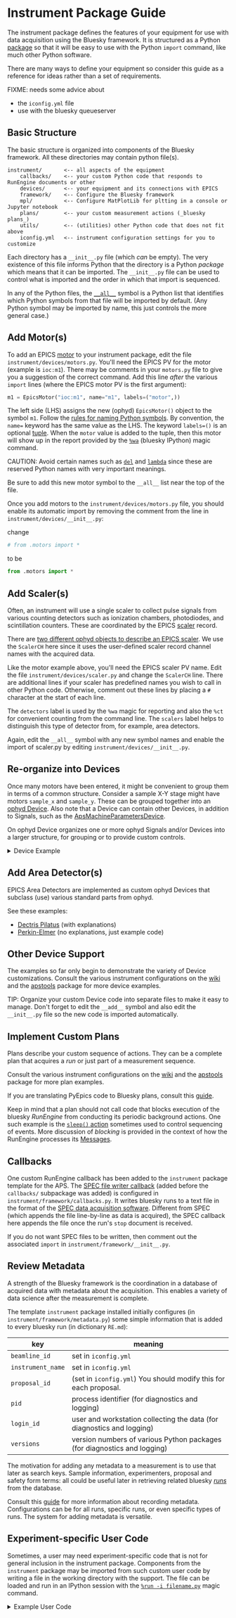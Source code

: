 # Instrument Package Guide

The instrument package defines the features of your equipment for use with data
acquisition using the Bluesky framework.  It is structured as a Python
[package](https://python-packaging-tutorial.readthedocs.io/en/latest/setup_py.html)
so that it will be easy to use with the Python `import` command, like much other
Python software.

There are many ways to define your equipment so consider this guide as a
reference for ideas rather than a set of requirements.

FIXME: needs some advice about

- the `iconfig.yml` file
- use with the bluesky queueserver

## Basic Structure

The basic structure is organized into components of the Bluesky framework.  All
these directories may contain python file(s).

```
instrument/       <-- all aspects of the equipment
    callbacks/    <-- your custom Python code that responds to RunEngine documents or other
    devices/      <-- your equipment and its connections with EPICS
    framework/    <-- Configure the Bluesky framework
    mpl/          <-- Configure MatPlotLib for pltting in a console or Jupyter notebook
    plans/        <-- your custom measurement actions (_bluesky plans_)
    utils/        <-- (utilities) other Python code that does not fit above
    iconfig.yml   <-- instrument configuration settings for you to customize
```

Each directory has a `__init__.py` file (which _can_ be empty).  The very
existence of this file informs Python that the directory is a Python *package*
which means that it can be imported.  The `__init__.py` file can be used to control
what is imported and the order in which that import is sequenced.

In any of the Python files, the
[`__all__`](https://stackoverflow.com/questions/44834) symbol is a Python list
that identifies which Python symbols from that file will be imported by default.
(Any Python symbol may be imported by name, this just controls the more general
case.)

## Add Motor(s)

To add an EPICS [motor](https://github.com/epics-modules/motor) to your
instrument package, edit the file `instrument/devices/motors.py`.  You'll need
the EPICS PV for the motor (example is `ioc:m1`).  There may be comments in your
`motors.py` file to give you a suggestion of the correct command.  Add this line
_after_ the various `import` lines (where the EPICS motor PV is the first
argument):

```python
m1 = EpicsMotor("ioc:m1", name="m1", labels=("motor",))
```

The left side (LHS) assigns the new (ophyd) `EpicsMotor()` object to the symbol
`m1`.  Follow the [rules for naming Python
symbols](https://www.python.org/dev/peps/pep-0008/#naming-conventions).  By
convention, the `name=` keyword has the same value as the LHS.  The keyword
`labels=()` is an optional
[tuple](https://docs.python.org/3/library/stdtypes.html?highlight=tuple#sequence-types-list-tuple-range).
When the `motor` value is added to the tuple, then this motor will show up in
the report provided by the
[`%wa`](https://blueskyproject.io/bluesky/magics.html?highlight=magic#listing-available-motors-using-wa-post-v1-3-0)
(bluesky IPython) magic command.

CAUTION: Avoid certain names such as
[`del`](https://docs.python.org/3/reference/simple_stmts.html?highlight=del#the-del-statement)
and
[`lambda`](https://docs.python.org/3/reference/expressions.html?highlight=lambda#lambda)
since these are reserved Python names with very important meanings.  

Be sure to add this new motor symbol to the `__all__` list near the top of the file.

Once you add motors to the `instrument/devices/motors.py` file, you should
enable its automatic import by removing the comment from the line in
`instrument/devices/__init__.py`:

change

```python
# from .motors import *
```

to be

```python
from .motors import *
```

## Add Scaler(s)

Often, an instrument will use a single scaler to collect pulse signals from
various counting detectors such as ionization chambers, photodiodes, and
scintillation counters.  These are coordinated by the EPICS
[scaler](https://github.com/epics-modules/scaler) record.

There are [two different ophyd objects to describe an EPICS
scaler](https://blueskyproject.io/ophyd/generated/ophyd.scaler.html#module-ophyd.scaler).
We use the `ScalerCH` here since it uses the user-defined scaler record channel
names with the acquired data.

Like the motor example above, you'll need the EPICS scaler PV name.  Edit the
file `instrument/devices/scaler.py` and change the `ScalerCH` line.  There are
additional lines if your scaler has predefined names you wish to call in other
Python code.  Otherwise, comment out these lines by placing a `#` character at
the start of each line.

The `detectors` label is used by the `%wa` magic for reporting and also the
`%ct` for convenient counting from the command line.  The `scalers` label helps
to distinguish this type of detector from, for example, area detectors.

Again, edit the `__all__` symbol with any new symbol names and enable the import
of scaler.py by editing `instrument/devices/__init__.py`.

## Re-organize into Devices

Once many motors have been entered, it might be convenient to group them in
terms of a common structure.  Consider a sample X-Y stage might have motors
`sample_x` and `sample_y`.  These can be grouped together into an [ophyd
Device](https://blueskyproject.io/ophyd/device-overview.html).  Also note that a
Device can contain other Devices, in addition to Signals, such as the
[ApsMachineParametersDevice](https://apstools.readthedocs.io/en/latest/_modules/apstools/devices.html#ApsMachineParametersDevice).

On ophyd Device organizes one or more ophyd Signals and/or Devices into a larger
structure, for grouping or to provide custom controls.

<details>
<summary>Device Example</summary>
Consider this hypothetical case

motor description | EPICS PV
--- | ---
sample x motion | `ioc:m11`
sample y motion | `ioc:m12`

We'll make a new file (don't forget to import the new file in `__init__.py`)
with these contents (logging and other parts omitted for clarity, follow the
example in `motors.py` for these.):

```python
__all__ = ["sample_stage", ]
from ophyd import Device, EpicsMotor
from ophyd import Component

class StageXY(Device):
    x = Component(EpicsMotor, 'm11', labels=("motor",))
    y = Component(EpicsMotor, 'm12', labels=("motor",))

sample_stage = StageXY('ioc:', name='sample_stage')
```

The first argument to our `StageXY()` is the common prefix for the EPICS PV.
Note also that we do not have to provide the `name=` keyword for the Components
since ophyd can determine the name as each Component is added into the Device.
Only at the outermost level must the `name=` keyword be provided. Each of the
components provides the remaining part of the EPICS PV.

motor description | EPICS PV | ophyd symbol | data name
--- | --- | --- | ---
sample x motion | `ioc:m11` | `sample_stage.x` | `sample_stage_x`
sample y motion | `ioc:m12` | `sample_stage.y` | `sample_stage_y`

Use the ophyd name in your Python code.  The _data name_ is how the values are
labeled in the data.  (There's a reason for this difference beyond this scope.)

NOTE:  Once you have used a PV in a custom Device, remove it from any other file such as `motors.py`.  The adminition from the ophyd developers is that you _connect a PV once and only once_.

</details>

## Add Area Detector(s)

EPICS Area Detectors are implemented as custom ophyd Devices that subclass (use) various standard parts
from ophyd.

See these examples:

* [Dectris Pilatus](https://apstools.readthedocs.io/en/latest/examples/_ad__pilatus.html) (with explanations)
* [Perkin-Elmer](https://apstools.readthedocs.io/en/latest/examples/_ad_pe.html) (no explanations, just example code)

## Other Device Support

The examples so far only begin to demonstrate the variety of Device
customizations.  Consult the various instrument configurations on the
[wiki](https://github.com/BCDA-APS/use_bluesky/wiki) and the
[apstools](https://github.com/BCDA-APS/apstools/blob/main/apstools/devices.py)
package for more device examples.

TIP: Organize your custom Device code into separate files to make it easy to manage.  Don't forget to edit the `__add__` symbol and also edit the `__init__.py` file so the new code is imported automatically.

## Implement Custom Plans

Plans describe your custom sequence of actions.  They can be a complete plan that acquires a _run_ or just part of a measurement sequence.

Consult the various instrument configurations on the
[wiki](https://github.com/BCDA-APS/use_bluesky/wiki) and the
[apstools](https://github.com/BCDA-APS/apstools/blob/main/apstools/plans.py)
package for more plan examples.

If you are translating PyEpics code to Bluesky plans, consult this
[guide](https://blueskyproject.io/bluesky/from-pyepics-to-bluesky.html?highlight=blocking).

Keep in mind that a plan should not call code that blocks execution of the bluesky
*RunEngine* from conducting its periodic background actions. One such example is
the [`sleep()`
action](https://blueskyproject.io/bluesky/tutorial.html?highlight=blocking)
sometimes used to control sequencing of events.  More discussion of _blocking_
is provided in the context of how the RunEngine processes its
[Messages](https://blueskyproject.io/bluesky/msg.html?highlight=blocking).

## Callbacks

One custom RunEngine callback has been added to the `instrument` package
template for the APS.  The [SPEC file writer
callback](https://apstools.readthedocs.io/en/latest/source/_filewriters.html#apstools.filewriters.SpecWriterCallback)
(added before the `callbacks/` subpackage was added) is configured in
`instrument/framework/callbacks.py`.  It writes bluesky runs to a text file in
the format of the [SPEC data acquisition software](https://certif.com).
Different from SPEC (which appends the file line-by-line as data is acquired),
the SPEC callback here appends the file once the run's `stop` document is
received.

If you do not want SPEC files to be written, then comment out the associated
`import` in `instrument/framework/__init__.py`.

## Review Metadata

A strength of the Bluesky framework is the coordination in a database of
acquired data with metadata about the acquisition.  This enables a variety of
data science after the measurement is complete.

The template `instrument` package installed initially configures (in
`instrument/framework/metadata.py`) some simple information that is added to
every bluesky run (in dictionary `RE.md`):

key | meaning
--- | ---
`beamline_id` | set in `iconfig.yml`
`instrument_name` | set in `iconfig.yml`
`proposal_id` | (set in `iconfig.yml`) You should modify this for each proposal.
`pid` | process identifier (for diagnostics and logging)
`login_id` | user and workstation collecting the data (for diagnostics and logging)
`versions` | version numbers of various Python packages (for diagnostics and logging)

The motivation for adding any metadata to a measurement is to use that later as
search keys.  Sample information, experimenters, proposal and safety form terms:
all could be useful later in retrieving related bluesky
[_runs_](https://blueskyproject.io/bluesky/documents.html?highlight=runs#overview-of-a-run)
from the database.

Consult this
[guide](https://blueskyproject.io/bluesky/metadata.html?highlight=metadata) for
more information about recording metadata.  Configurations can be for all runs,
specific runs, or even specific types of runs.  The system for adding metadata
is versatile.

## Experiment-specific User Code

Sometimes, a user may need experiment-specific code that is not for general
inclusion in the instrument package.  Components from the `instrument` package
may be imported from such custom user code by writing a file in the working
directory with the support.  The file can be loaded and run in an IPython
session with the [`%run -i
filename.py`](https://ipython.org/ipython-doc/3/interactive/magics.html#magic-run)
magic command.

<details>
<summary>Example User Code</summary>

Here is a contrived example of custom user code.

First, go to a new working directory before starting a bluesky session:

    cd /tmp
    mkdir demo
    cd /tmp/demo

Save this "custom user code" to local file `/tmp/demo/my_code.py`:

```python
from instrument.devices import m1

print(f"m1 is now at {m1.position:.3f}")
```

Start the bluesky session:

```
(base) prjemian@zap:/tmp/demo$ blueskyZap.sh 
Python 3.8.5 (default, Sep  4 2020, 07:30:14) 
Type 'copyright', 'credits' or 'license' for more information
IPython 7.20.0 -- An enhanced Interactive Python. Type '?' for help.

IPython profile: bluesky
Activating auto-logging. Current session state plus future input saved.
Filename       : /tmp/demo/.logs/ipython_console.log
Mode           : rotate
Output logging : True
Raw input log  : False
Timestamping   : True
State          : active
I Sun-15:20:22 - ############################################################ startup
I Sun-15:20:22 - logging started
I Sun-15:20:22 - logging level = 10
I Sun-15:20:22 - /home/prjemian/.ipython/profile_bluesky/startup/instrument/collection.py
I Sun-15:20:22 - /home/prjemian/.ipython/profile_bluesky/startup/instrument/mpl/console.py
I Sun-15:20:22 - bluesky framework
I Sun-15:20:22 - /home/prjemian/.ipython/profile_bluesky/startup/instrument/framework/check_python.py
I Sun-15:20:22 - /home/prjemian/.ipython/profile_bluesky/startup/instrument/framework/check_bluesky.py
I Sun-15:20:23 - /home/prjemian/.ipython/profile_bluesky/startup/instrument/framework/initialize.py
I Sun-15:20:23 - /home/prjemian/.ipython/profile_bluesky/startup/instrument/framework/metadata.py
I Sun-15:20:23 - /home/prjemian/.ipython/profile_bluesky/startup/instrument/framework/callbacks.py
I Sun-15:20:23 - writing to SPEC file: /tmp/demo/20210221-152023.dat
I Sun-15:20:23 -    >>>>   Using default SPEC file name   <<<<
I Sun-15:20:23 -    file will be created when bluesky ends its next scan
I Sun-15:20:23 -    to change SPEC file, use command:   newSpecFile('title')
I Sun-15:20:23 - /home/prjemian/.ipython/profile_bluesky/startup/instrument/devices/motors.py
I Sun-15:20:23 - /home/prjemian/.ipython/profile_bluesky/startup/instrument/devices/scaler.py

In [1]: 
```

Run the `my_code.py` file:

```python
In [1]: %run -i my_code.py
m1 is now at 3.000

In [2]: 
```

</details>
